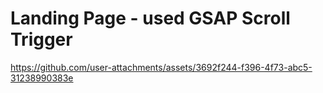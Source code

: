 
# Landing Page - used GSAP Scroll Trigger
https://github.com/user-attachments/assets/3692f244-f396-4f73-abc5-31238990383e

